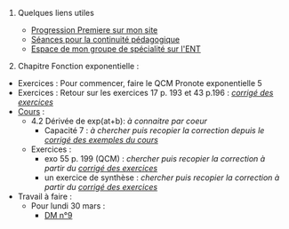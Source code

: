 1. Quelques liens utiles 
    * [Progression Premiere sur mon site](http://www.frederic-junier.org/Premiere2020/Progression/Premiere_2020.html)
    * [Séances pour la continuité pédagogique](https://frederic-junier.github.io/Premiere/)
    * [Espace de mon groupe de spécialité sur l'ENT]()



2. Chapitre Fonction exponentielle :
   
  * Exercices : Pour commencer, faire le QCM Pronote exponentielle 5
  * Exercices :  Retour sur les exercices 17 p. 193 et 43 p.196 :  _[corrigé des exercices](../Exponentielle/Exos/CorrigeExos2019/Corrige-Exos-Barbazo-2019.pdf)_
  * [Cours](https://frederic-junier.org/Premiere2020/Cours/PremiereCoursExponentielle-Prof-2019V1-Web.pdf)  :
    * 4.2 Dérivée de exp(at+b): _à connaitre par coeur_
      * Capacité 7 : _à chercher puis recopier la correction depuis le [corrigé des exemples du cours](../Exponentielle/Cours/Corrige-Cours-Exponentielle-2019.pdf)_
    * Exercices : 
      * exo 55 p. 199 (QCM) :  _chercher puis recopier la correction à partir du [corrigé des exercices](../Exponentielle/Exos/CorrigeExos2019/Corrige-Exos-Barbazo-2019.pdf)_
      * un exercice de synthèse : _chercher puis recopier la correction à partir du [corrigé des exercices](../Exponentielle/Exos/CorrigeExos2019/Corrige-Exos-Barbazo-2019.pdf)_
   * Travail à faire :
     * Pour lundi 30 mars : 
       * [DM n°9](http://www.frederic-junier.org/Premiere2020/Cours/Premiere-DM-exponentielle-Web.pdf)
